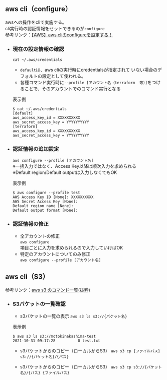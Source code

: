 ## aws cli（configure）

awsへの操作をcliで実施する。  
cli実行時の認証情報をセットできるのが`configure`  
参考リンク：[【AWS】aws cliのconfigureを設定する！](https://tektektech.com/aws-cli-configure-setting/)

- ### 現在の設定情報の確認  
  `cat ~/.aws/credentials`

    - `default`は、aws cliの実行時にcredentialsが指定されて  いない場合のデフォルトの設定として使われる。
    - 各種コマンド実行時に`--profile [アカウント名（terraform  等）]`をつけることで、そのアカウントでのコマンド実行となる

    表示例

    ```
    $ cat ~/.aws/credentials
    [default]
    aws_access_key_id = XXXXXXXXXX
    aws_secret_access_key = YYYYYYYYYY
    [terraform]
    aws_access_key_id = XXXXXXXXXX
    aws_secret_access_key = YYYYYYYYYY
    ```
  
- ### 認証情報の追加設定  
    `aws configure --profile [アカウント名]`  
    ※一括入力ではなく、Access Key以降は順次入力を求められる  
    ※Default region/Default outputは入力しなくてもOK
  
    表示例
    ```
    $ aws configure --profile test
    AWS Access Key ID [None]: XXXXXXXXXX
    AWS Secret Access Key [None]:
    Default region name [None]:
    Default output format [None]:
    ```

- ### 認証情報の修正  
  - 全アカウントの修正  
  `aws configure`  
  項目ごとに入力を求められるので入力していけばOK  
  - 特定のアカウントについてのみ修正  
  `aws configure --profile [アカウント名]`

## aws cli（S3）
  参考リンク：[aws s3 のコマンド一覧(抜粋)](https://qiita.com/uhooi/items/48ef6ef2b34162988295#aws-s3-%E3%81%AE%E3%82%B3%E3%83%9E%E3%83%B3%E3%83%89%E4%B8%80%E8%A6%A7%E6%8A%9C%E7%B2%8B)

- ### S3バケットの一覧確認
  - s3バケットの一覧の表示
  `aws s3 ls s3://{バケット名}`

  表示例
  ```
  $ aws s3 ls s3://motokinakashima-test
  2021-10-31 09:17:28          0 test.txt
  ```

  - s3バケットからのコピー（ローカルからS3）
  `aws s3 cp {ファイルパス} s3://{バケット名}/{パス}`

  - s3バケットからのコピー（ローカルからS3）
  `aws s3 cp s3://{バケット名}/{パス} {ファイルパス}`